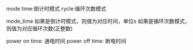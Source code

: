 mode
time:倒计时模式
rycle:循环次数模式


mode_time
如果是倒计时模式，则值为对应时间，单位s
如果是循环次数模式，则值为对应循环次数(正整数)


power on time: 通电时间
power off time: 断电时间
